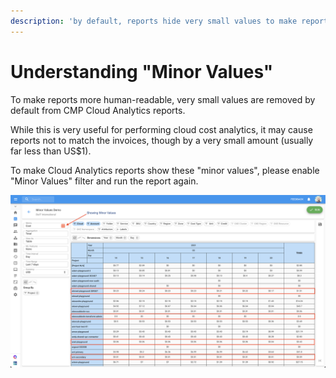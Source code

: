 ```yaml
---
description: 'by default, reports hide very small values to make reports more "readable"'
---
```


# Understanding "Minor Values"

To make reports more human-readable, very small values are removed by default from CMP Cloud Analytics reports.

While this is very useful for performing cloud cost analytics, it may cause reports not to match the invoices, though by a very small amount \(usually far less than US$1\).

To make Cloud Analytics reports show these "minor values", please enable "Minor Values" filter and run the report again.

![Cloud Analytics Report with Minor Values filter disabled](../.gitbook/assets/show-minor-values.png)


